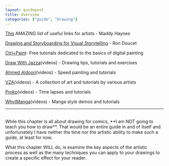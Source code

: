 ```yaml
---
layout: guidepost
title: Overview
categories: ["guide", "Drawing"]
---
```


[This](https://docs.google.com/spreadsheets/d/1_gg5Sdern2bn6wgfOh2xRrV8CwaVMIVBYvwSRfI6RCc/edit#gid=0) AMAZING list of useful links for artists - Maddy Haynes

[Drawing and Storyboarding for Visual Storytelling](http://www.floobynooby.com/comp1.html) - Ron Doucet

[Ctrl+Paint](https://www.ctrlpaint.com/)- Free tutorials dedicated to the basics of digital painting

[Draw With Jazza](https://www.youtube.com/user/DrawWithJazza)(videos) - Drawing tips, tutorials and exercises

[Ahmed Aldoori](https://www.youtube.com/channel/UCDyqxplQ3PQcCJhEW-GLgXg)(videos) - Speed painting and tutorials

[VZA](https://www.youtube.com/user/VZAAGE/featured)(videos) - A collection of art and tutorials by various artists

[Proko](https://www.youtube.com/user/ProkoTV/featured)(videos) - Time lapses and tutorials

[WhytManga](https://www.youtube.com/user/WhytMangaTV)(videos) - Manga style demos and tutorials

<hr><br>
While this chapter is all about drawing for comics, **I am NOT going to teach you how to draw**. That would be an entire guide in and of itself and unfortunately I have neither the time nor the artistic ability to make such a guide, at least for now.

What this chapter WILL do, is examine the key aspects of the artistic process as well as the many techniques you can apply to your drawings to create a specific effect for your reader.